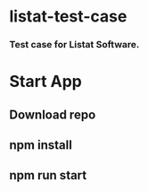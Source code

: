 # listat-test-case

### Test case for Listat Software.

# Start App

## Download repo

## npm install

## npm run start
